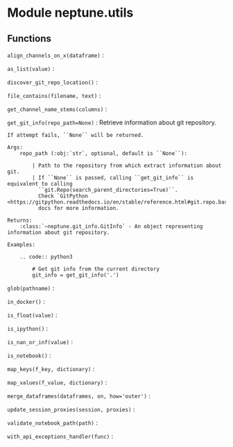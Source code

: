 Module neptune.utils
====================

Functions
---------

    
`align_channels_on_x(dataframe)`
:   

    
`as_list(value)`
:   

    
`discover_git_repo_location()`
:   

    
`file_contains(filename, text)`
:   

    
`get_channel_name_stems(columns)`
:   

    
`get_git_info(repo_path=None)`
:   Retrieve information about git repository.
    
    If attempt fails, ``None`` will be returned.
    
    Args:
        repo_path (:obj:`str`, optional, default is ``None``):
    
            | Path to the repository from which extract information about git.
            | If ``None`` is passed, calling ``get_git_info`` is equivalent to calling
              ``git.Repo(search_parent_directories=True)``.
              Check `GitPython <https://gitpython.readthedocs.io/en/stable/reference.html#git.repo.base.Repo>`_
              docs for more information.
    
    Returns:
        :class:`~neptune.git_info.GitInfo` - An object representing information about git repository.
    
    Examples:
    
        .. code:: python3
    
            # Get git info from the current directory
            git_info = get_git_info('.')

    
`glob(pathname)`
:   

    
`in_docker()`
:   

    
`is_float(value)`
:   

    
`is_ipython()`
:   

    
`is_nan_or_inf(value)`
:   

    
`is_notebook()`
:   

    
`map_keys(f_key, dictionary)`
:   

    
`map_values(f_value, dictionary)`
:   

    
`merge_dataframes(dataframes, on, how='outer')`
:   

    
`update_session_proxies(session, proxies)`
:   

    
`validate_notebook_path(path)`
:   

    
`with_api_exceptions_handler(func)`
: